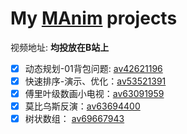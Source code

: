 # My [MAnim](https://github.com/3b1b/manim) projects

视频地址: __均投放在B站上__
- [x] 动态规划-01背包问题: [av42621196](https://www.bilibili.com/video/av42621196)
- [x] 快速排序-演示、优化：[av53521391](https://www.bilibili.com/video/av53521391)
- [x] 傅里叶级数画小电视：[av63091959](https://www.bilibili.com/video/av63091959)
- [x] 莫比乌斯反演：[av63694400](https://www.bilibili.com/video/av63694400)
- [x] 树状数组： [av69667943](https://www.bilibili.com/video/av69667943)